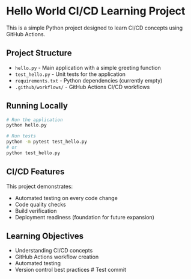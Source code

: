 # Hello World CI/CD Learning Project

This is a simple Python project designed to learn CI/CD concepts using GitHub Actions.

## Project Structure

- `hello.py` - Main application with a simple greeting function
- `test_hello.py` - Unit tests for the application
- `requirements.txt` - Python dependencies (currently empty)
- `.github/workflows/` - GitHub Actions CI/CD workflows

## Running Locally

```bash
# Run the application
python hello.py

# Run tests
python -m pytest test_hello.py
# or
python test_hello.py
```

## CI/CD Features

This project demonstrates:
- Automated testing on every code change
- Code quality checks
- Build verification
- Deployment readiness (foundation for future expansion)

## Learning Objectives

- Understanding CI/CD concepts
- GitHub Actions workflow creation
- Automated testing
- Version control best practices
#   T e s t   c o m m i t  
 